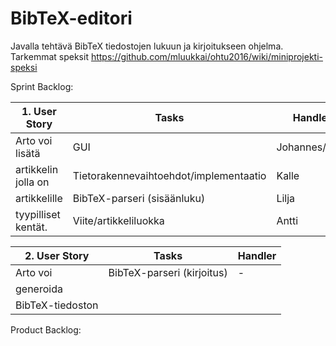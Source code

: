 # BibTeX-editori

Javalla tehtävä BibTeX tiedostojen lukuun ja kirjoitukseen ohjelma. Tarkemmat speksit https://github.com/mluukkai/ohtu2016/wiki/miniprojekti-speksi

Sprint Backlog:

| 1. User Story       	| Tasks                                  	| Handler      	|
|---------------------	|----------------------------------------	|---------------|
| Arto voi lisätä    	| GUI                                    	| Johannes/Jami	|
| artikkelin jolla on	| Tietorakennevaihtoehdot/implementaatio 	| Kalle        	|
| artikkelille       	| BibTeX-parseri (sisäänluku)            	| Lilja        	|
| tyypilliset kentät.	| Viite/artikkeliluokka                  	| Antti        	|

| 2. User Story    	| Tasks                      			| Handler 	|
|------------------	|----------------------------			|---------	|
| Arto voi         	| BibTeX-parseri (kirjoitus) 			| -       	|
| generoida        	|                            			|         	|
| BibTeX-tiedoston 	|                            			|         	|

Product Backlog:
